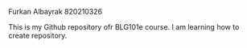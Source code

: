 Furkan Albayrak 820210326

This is my Github repository ofr BLG101e course.
I am learning how to create repository.
